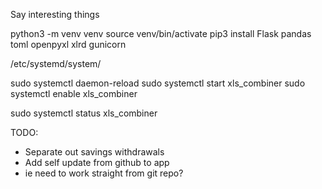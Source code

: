Say interesting things


python3 -m venv venv
source venv/bin/activate
pip3 install Flask pandas toml openpyxl xlrd gunicorn


/etc/systemd/system/

sudo systemctl daemon-reload
sudo systemctl start xls_combiner
sudo systemctl enable xls_combiner

sudo systemctl status xls_combiner

TODO:
- Separate out savings withdrawals
- Add self update from github to app
-   ie need to work straight from git repo? 
